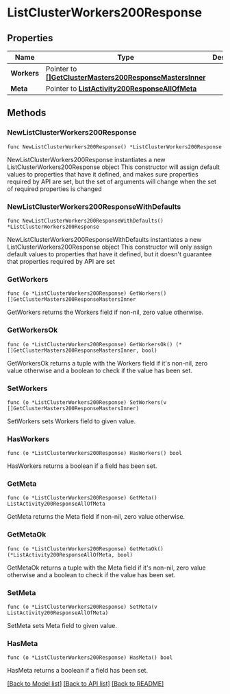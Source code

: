 # ListClusterWorkers200Response

## Properties

Name | Type | Description | Notes
------------ | ------------- | ------------- | -------------
**Workers** | Pointer to [**[]GetClusterMasters200ResponseMastersInner**](GetClusterMasters200ResponseMastersInner.md) |  | [optional] 
**Meta** | Pointer to [**ListActivity200ResponseAllOfMeta**](ListActivity200ResponseAllOfMeta.md) |  | [optional] 

## Methods

### NewListClusterWorkers200Response

`func NewListClusterWorkers200Response() *ListClusterWorkers200Response`

NewListClusterWorkers200Response instantiates a new ListClusterWorkers200Response object
This constructor will assign default values to properties that have it defined,
and makes sure properties required by API are set, but the set of arguments
will change when the set of required properties is changed

### NewListClusterWorkers200ResponseWithDefaults

`func NewListClusterWorkers200ResponseWithDefaults() *ListClusterWorkers200Response`

NewListClusterWorkers200ResponseWithDefaults instantiates a new ListClusterWorkers200Response object
This constructor will only assign default values to properties that have it defined,
but it doesn't guarantee that properties required by API are set

### GetWorkers

`func (o *ListClusterWorkers200Response) GetWorkers() []GetClusterMasters200ResponseMastersInner`

GetWorkers returns the Workers field if non-nil, zero value otherwise.

### GetWorkersOk

`func (o *ListClusterWorkers200Response) GetWorkersOk() (*[]GetClusterMasters200ResponseMastersInner, bool)`

GetWorkersOk returns a tuple with the Workers field if it's non-nil, zero value otherwise
and a boolean to check if the value has been set.

### SetWorkers

`func (o *ListClusterWorkers200Response) SetWorkers(v []GetClusterMasters200ResponseMastersInner)`

SetWorkers sets Workers field to given value.

### HasWorkers

`func (o *ListClusterWorkers200Response) HasWorkers() bool`

HasWorkers returns a boolean if a field has been set.

### GetMeta

`func (o *ListClusterWorkers200Response) GetMeta() ListActivity200ResponseAllOfMeta`

GetMeta returns the Meta field if non-nil, zero value otherwise.

### GetMetaOk

`func (o *ListClusterWorkers200Response) GetMetaOk() (*ListActivity200ResponseAllOfMeta, bool)`

GetMetaOk returns a tuple with the Meta field if it's non-nil, zero value otherwise
and a boolean to check if the value has been set.

### SetMeta

`func (o *ListClusterWorkers200Response) SetMeta(v ListActivity200ResponseAllOfMeta)`

SetMeta sets Meta field to given value.

### HasMeta

`func (o *ListClusterWorkers200Response) HasMeta() bool`

HasMeta returns a boolean if a field has been set.


[[Back to Model list]](../README.md#documentation-for-models) [[Back to API list]](../README.md#documentation-for-api-endpoints) [[Back to README]](../README.md)


